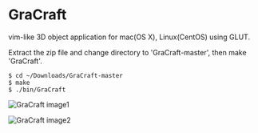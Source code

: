 # GraCraft
vim-like 3D object application for mac(OS X), Linux(CentOS) using GLUT.

Extract the zip file and change directory to 'GraCraft-master', then make 'GraCraft'.
```
$ cd ~/Downloads/GraCraft-master
$ make
$ ./bin/GraCraft
```

![GraCraft image1](https://github.com/szkny/GraCraft/wiki/images/GraCraft01.png)

![GraCraft image2](https://github.com/szkny/GraCraft/wiki/images/GraCraft02.gif)
